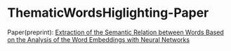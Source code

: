 # ThematicWordsHiglighting-Paper

Paper(preprint): [Extraction of the Semantic Relation between Words Based on the Analysis of the Word Embeddings with Neural Networks](https://papers.ssrn.com/sol3/papers.cfm?abstract_id=4648600) 
